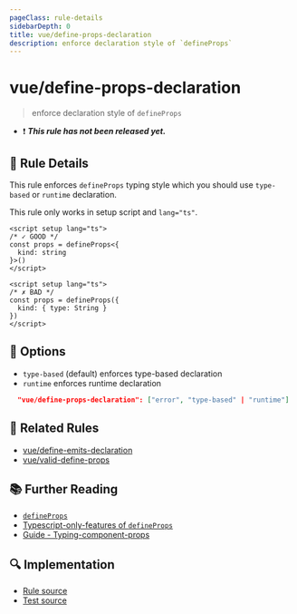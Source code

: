 ```yaml
---
pageClass: rule-details
sidebarDepth: 0
title: vue/define-props-declaration
description: enforce declaration style of `defineProps`
---
```

# vue/define-props-declaration

> enforce declaration style of `defineProps`

- :exclamation: <badge text="This rule has not been released yet." vertical="middle" type="error"> ***This rule has not been released yet.*** </badge>

## :book: Rule Details

This rule enforces `defineProps` typing style which you should use `type-based` or `runtime` declaration.

This rule only works in setup script and `lang="ts"`.

<eslint-code-block :rules="{'vue/define-props-declaration': ['error']}">

```vue
<script setup lang="ts">
/* ✓ GOOD */
const props = defineProps<{
  kind: string
}>()
</script>
```

</eslint-code-block>

<eslint-code-block :rules="{'vue/define-props-declaration': ['error']}">

```vue
<script setup lang="ts">
/* ✗ BAD */
const props = defineProps({
  kind: { type: String }
})
</script>
```

</eslint-code-block>

## :wrench: Options

- `type-based` (default) enforces type-based declaration
- `runtime` enforces runtime declaration

```json
  "vue/define-props-declaration": ["error", "type-based" | "runtime"]
```

## :couple: Related Rules

- [vue/define-emits-declaration](./define-emits-declaration.md)
- [vue/valid-define-props](./valid-define-props.md)

## :books: Further Reading

- [`defineProps`](https://vuejs.org/api/sfc-script-setup.html#defineprops-defineemits)
- [Typescript-only-features of `defineProps`](https://vuejs.org/api/sfc-script-setup.html#typescript-only-features)
- [Guide - Typing-component-props](https://vuejs.org/guide/typescript/composition-api.html#typing-component-props)

## :mag: Implementation

- [Rule source](https://github.com/vuejs/eslint-plugin-vue/blob/master/lib/rules/define-props-declaration.js)
- [Test source](https://github.com/vuejs/eslint-plugin-vue/blob/master/tests/lib/rules/define-props-declaration.js)
